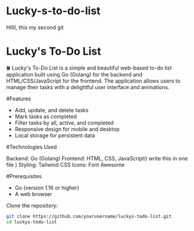 # Lucky-s-to-do-list
HIIII, this my second git
 # Lucky's To-Do List

🍀 Lucky's To-Do List is a simple and beautiful web-based to-do list application built using Go (Golang) for the backend and HTML/CSS/JavaScript for the frontend. The application allows users to manage their tasks with a delightful user interface and animations.

#Features

- Add, update, and delete tasks
- Mark tasks as completed
- Filter tasks by all, active, and completed
- Responsive design for mobile and desktop
- Local storage for persistent data

#Technologies Used

  Backend: Go (Golang)
  Frontend: HTML, CSS, JavaScript(i write this in one file )
  Styling: Tailwind CSS
  Icons: Font Awesome


 #Prerequisites

- Go (version 1.16 or higher)
- A web browser
  
Clone the repository:

   ```bash
   git clone https://github.com/yourusername/luckys-todo-list.git
   cd luckys-todo-list

